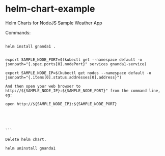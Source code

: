 # helm-chart-example
Helm Charts for NodeJS Sample Weather App 

Commands:

```

helm install gnanda1 .

````

````

export SAMPLE_NODE_PORT=$(kubectl get --namespace default -o jsonpath="{.spec.ports[0].nodePort}" services gnanda1-service)

export SAMPLE_NODE_IP=$(kubectl get nodes --namespace default -o jsonpath="{.items[0].status.addresses[0].address}")

And then open your web browser to http://${SAMPLE_NODE_IP}:${SAMPLE_NODE_PORT}" from the command line, eg:

open http://${SAMPLE_NODE_IP}:${SAMPLE_NODE_PORT}





```

Delete helm chart.

helm uninstall gnanda1

